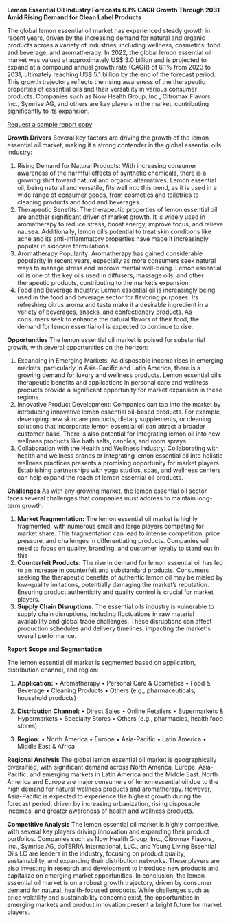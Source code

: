 **Lemon Essential Oil Industry Forecasts 6.1% CAGR Growth Through 2031 Amid Rising Demand for Clean Label Products**

The global lemon essential oil market has experienced steady growth in recent years, driven by the increasing demand for natural and organic products across a variety of industries, including wellness, cosmetics, food and beverage, and aromatherapy. In 2022, the global lemon essential oil market was valued at approximately US$ 3.0 billion and is projected to expand at a compound annual growth rate (CAGR) of 6.1% from 2023 to 2031, ultimately reaching US$ 5.1 billion by the end of the forecast period. This growth trajectory reflects the rising awareness of the therapeutic properties of essential oils and their versatility in various consumer products. Companies such as Now Health Group, Inc., Citromax Flavors, Inc., Symrise AG, and others are key players in the market, contributing significantly to its expansion.

[Request a sample report copy](https://www.transparencymarketresearch.com/sample/sample.php?flag=S&rep_id=54378)

**Growth Drivers**
Several key factors are driving the growth of the lemon essential oil market, making it a strong contender in the global essential oils industry:
1.	Rising Demand for Natural Products: With increasing consumer awareness of the harmful effects of synthetic chemicals, there is a growing shift toward natural and organic alternatives. Lemon essential oil, being natural and versatile, fits well into this trend, as it is used in a wide range of consumer goods, from cosmetics and toiletries to cleaning products and food and beverages.
2.	Therapeutic Benefits: The therapeutic properties of lemon essential oil are another significant driver of market growth. It is widely used in aromatherapy to reduce stress, boost energy, improve focus, and relieve nausea. Additionally, lemon oil’s potential to treat skin conditions like acne and its anti-inflammatory properties have made it increasingly popular in skincare formulations.
3.	Aromatherapy Popularity: Aromatherapy has gained considerable popularity in recent years, especially as more consumers seek natural ways to manage stress and improve mental well-being. Lemon essential oil is one of the key oils used in diffusers, massage oils, and other therapeutic products, contributing to the market’s expansion.
4.	Food and Beverage Industry: Lemon essential oil is increasingly being used in the food and beverage sector for flavoring purposes. Its refreshing citrus aroma and taste make it a desirable ingredient in a variety of beverages, snacks, and confectionery products. As consumers seek to enhance the natural flavors of their food, the demand for lemon essential oil is expected to continue to rise.

**Opportunities**
The lemon essential oil market is poised for substantial growth, with several opportunities on the horizon:
1.	Expanding in Emerging Markets: As disposable income rises in emerging markets, particularly in Asia-Pacific and Latin America, there is a growing demand for luxury and wellness products. Lemon essential oil’s therapeutic benefits and applications in personal care and wellness products provide a significant opportunity for market expansion in these regions.
2.	Innovative Product Development: Companies can tap into the market by introducing innovative lemon essential oil-based products. For example, developing new skincare products, dietary supplements, or cleaning solutions that incorporate lemon essential oil can attract a broader customer base. There is also potential for integrating lemon oil into new wellness products like bath salts, candles, and room sprays.
3.	Collaboration with the Health and Wellness Industry: Collaborating with health and wellness brands or integrating lemon essential oil into holistic wellness practices presents a promising opportunity for market players. Establishing partnerships with yoga studios, spas, and wellness centers can help expand the reach of lemon essential oil products.

**Challenges**
As with any growing market, the lemon essential oil sector faces several challenges that companies must address to maintain long-term growth:
1.	**Market Fragmentation:** The lemon essential oil market is highly fragmented, with numerous small and large players competing for market share. This fragmentation can lead to intense competition, price pressure, and challenges in differentiating products. Companies will need to focus on quality, branding, and customer loyalty to stand out in this 
2.	**Counterfeit Products:** The rise in demand for lemon essential oil has led to an increase in counterfeit and substandard products. Consumers seeking the therapeutic benefits of authentic lemon oil may be misled by low-quality imitations, potentially damaging the market’s reputation. Ensuring product authenticity and quality control is crucial for market players.
3.	**Supply Chain Disruptions**: The essential oils industry is vulnerable to supply chain disruptions, including fluctuations in raw material availability and global trade challenges. These disruptions can affect production schedules and delivery timelines, impacting the market's overall performance.

**Report Scope and Segmentation**

The lemon essential oil market is segmented based on application, distribution channel, and region:

1.	**Application:**
•	Aromatherapy
•	Personal Care & Cosmetics
•	Food & Beverage
•	Cleaning Products
•	Others (e.g., pharmaceuticals, household products)

2.	**Distribution Channel:**
•	Direct Sales
•	Online Retailers
•	Supermarkets & Hypermarkets
•	Specialty Stores
•	Others (e.g., pharmacies, health food stores)

3.	**Region:**
•	North America
•	Europe
•	Asia-Pacific
•	Latin America
•	Middle East & Africa

**Regional Analysis**
The global lemon essential oil market is geographically diversified, with significant demand across North America, Europe, Asia-Pacific, and emerging markets in Latin America and the Middle East. North America and Europe are major consumers of lemon essential oil due to the high demand for natural wellness products and aromatherapy. However, Asia-Pacific is expected to experience the highest growth during the forecast period, driven by increasing urbanization, rising disposable incomes, and greater awareness of health and wellness products.

**Competitive Analysis**
The lemon essential oil market is highly competitive, with several key players driving innovation and expanding their product portfolios. Companies such as Now Health Group, Inc., Citromax Flavors, Inc., Symrise AG, doTERRA International, LLC., and Young Living Essential Oils LC are leaders in the industry, focusing on product quality, sustainability, and expanding their distribution networks. These players are also investing in research and development to introduce new products and capitalize on emerging market opportunities.
In conclusion, the lemon essential oil market is on a robust growth trajectory, driven by consumer demand for natural, health-focused products. While challenges such as price volatility and sustainability concerns exist, the opportunities in emerging markets and product innovation present a bright future for market players.
